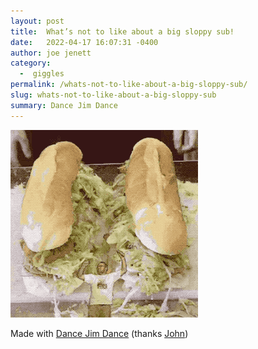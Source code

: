```yaml
---
layout: post
title:  What’s not to like about a big sloppy sub!
date:   2022-04-17 16:07:31 -0400
author: joe jenett
category:
  -  giggles
permalink: /whats-not-to-like-about-a-big-sloppy-sub/
slug: whats-not-to-like-about-a-big-sloppy-sub
summary: Dance Jim Dance
---
```

<p><img src="/images/dancing-jim.gif" alt="" width="300" /></p>
<p>Made with <a href="https://johnjohnston.info/oddsandends/dancingjim/">Dance Jim Dance</a> (thanks <a href="https://johnjohnston.info/blog/tdc3742/">John</a>)</p>

<a href="https://brid.gy/publish/twitter"></a>
<data class="p-bridgy-omit-link" value="false"></data>